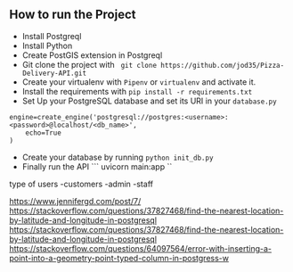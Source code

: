 
## How to run the Project
- Install Postgreql
- Install Python
- Create PostGIS extension in Postgreql
- Git clone the project with ``` git clone https://github.com/jod35/Pizza-Delivery-API.git```
- Create your virtualenv with `Pipenv` or `virtualenv` and activate it.
- Install the requirements with ``` pip install -r requirements.txt ```
- Set Up your PostgreSQL database and set its URI in your ```database.py```
```
engine=create_engine('postgresql://postgres:<username>:<password>@localhost/<db_name>',
    echo=True
)
```

- Create your database by running ``` python init_db.py ```
- Finally run the API
``` uvicorn main:app ``

type of users
-customers
-admin
-staff

https://www.jennifergd.com/post/7/
https://stackoverflow.com/questions/37827468/find-the-nearest-location-by-latitude-and-longitude-in-postgresql
https://stackoverflow.com/questions/37827468/find-the-nearest-location-by-latitude-and-longitude-in-postgresql
https://stackoverflow.com/questions/64097564/error-with-inserting-a-point-into-a-geometry-point-typed-column-in-postgress-w
